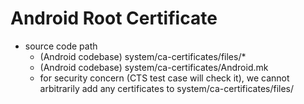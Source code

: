 # Android Root Certificate

- source code path
  - (Android codebase) system/ca-certificates/files/*
  - (Android codebase) system/ca-certificates/Android.mk
  - for security concern (CTS test case will check it), we cannot arbitrarily add any certificates to system/ca-certificates/files/


